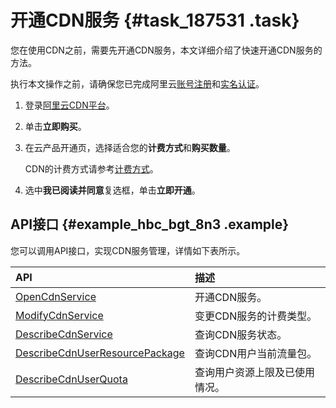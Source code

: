 # 开通CDN服务 {#task_187531 .task}

您在使用CDN之前，需要先开通CDN服务，本文详细介绍了快速开通CDN服务的方法。

执行本文操作之前，请确保您已完成阿里云[账号注册](https://account.alibabacloud.com/register/intl_register.htm)和[实名认证](https://account-intl.console.aliyun.com/#/intlAuth)。

1.  登录[阿里云CDN平台](https://www.alibabacloud.com/en/product/cdn)。
2.  单击**立即购买**。
3.  在云产品开通页，选择适合您的**计费方式**和**购买数量**。 

    CDN的计费方式请参考[计费方式](https://www.alibabacloud.com/zh/product/cdn/pricing)。

4.  选中**我已阅读并同意**复选框，单击**立即开通**。

## API接口 {#example_hbc_bgt_8n3 .example}

您可以调用API接口，实现CDN服务管理，详情如下表所示。

|API|描述|
|:--|:-|
|[OpenCdnService](../intl.zh-CN/新版API参考/服务类类接口/OpenCdnService.md#)|开通CDN服务。|
|[ModifyCdnService](../intl.zh-CN/新版API参考/服务类类接口/ModifyCdnService.md#)|变更CDN服务的计费类型。|
|[DescribeCdnService](../intl.zh-CN/新版API参考/服务类类接口/DescribeCdnService.md#)|查询CDN服务状态。|
|[DescribeCdnUserResourcePackage](../intl.zh-CN/新版API参考/服务类类接口/DescribeCdnUserResourcePackage.md#)|查询CDN用户当前流量包。|
|[DescribeCdnUserQuota](../intl.zh-CN/新版API参考/服务类类接口/DescribeCdnUserQuota.md#)|查询用户资源上限及已使用情况。|

